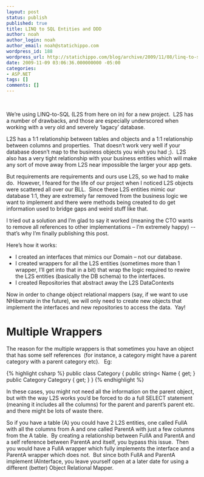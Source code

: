 ```yaml
---
layout: post
status: publish
published: true
title: LINQ to SQL Entities and DDD
author: noah
author_login: noah
author_email: noah@statichippo.com
wordpress_id: 188
wordpress_url: http://statichippo.com/blog/archive/2009/11/08/linq-to-sql-entities-and-ddd.aspx
date: 2009-11-09 03:06:36.000000000 -05:00
categories:
- ASP.NET
tags: []
comments: []
---
```


 
  
We’re using LINQ-to-SQL (L2S from here on in) for a new project.  L2S has a number of drawbacks, and those are especially underscored when working with a very old and severely ‘lagacy’ database.
  
L2S has a 1:1 relationship between tables and objects and a 1:1 relationship between columns and properties.  That doesn’t work very well if your database doesn’t map to the business objects you wish you had ;).  L2S also has a very tight relationship with your business entities which will make any sort of move away from L2S near impossible the larger your app gets.
  
But requirements are requirements and ours use L2S, so we had to make do.  However, I feared for the life of our project when I noticed L2S objects were scattered all over our BLL.  Since these L2S entities mimic our database 1:1, they are extremely far removed from the business logic we want to implement and there were methods being created to do get information used to bridge gaps and weird stuff like that.
  
I tried out a solution and I’m glad to say it worked (meaning the CTO wants to remove all references to other implementations – I’m extremely happy) -- that’s why I’m finally publishing this post.
  
Here’s how it works:
  
* I created an interfaces that mimics our Domain – not our database.
* I created wrappers for all the L2S entities (sometimes more than 1 wrapper, I’ll get into that in a bit) that wrap the logic required to rewire the L2S entities (basically the DB schema) to the interfaces.
* I created Repositories that abstract away the L2S DataContexts

Now in order to change object relational mappers (say, if we want to use NHibernate in the future), we will only need to create new objects that implement the interfaces and new repositories to access the data.  Yay!

# Multiple Wrappers
  
The reason for the multiple wrappers is that sometimes you have an object that has some self references  (for instance, a category might have a parent category with a parent category etc).   Eg:

{% highlight csharp %}
public class Category
{
  public string< Name { get; }
  public Category Category { get; }
}
{% endhighlight %}

In these cases, you might not need all the information on the parent object, but with the way L2S works you’d be forced to do a full SELECT statement (meaning it includes all the columns) for the parent and parent’s parent etc. and there might be lots of waste there.  


So if you have a table (A) you could have 2 L2S entities, one called FullA with all the columns from A and one called ParentA with just a few columns from the A table.  By creating a relationship between FullA and ParentA and a self reference between ParentA and itself, you bypass this issue.  Then you would have a FullA wrapper which fully implements the interface and a ParentA wrapper which does not.  But since both FullA and ParentA implement IAInterface, you leave yourself open at a later date for using a different (better) Object Relational Mapper.
